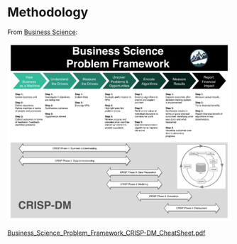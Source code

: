 # Methodology

From [Business Science](https://university.business-science.io/courses/246843/lectures/5029853):

![](../.gitbook/assets/image%20%289%29.png)

[Business\_Science\_Problem\_Framework\_CRISP-DM\_CheatSheet.pdf](https://www.dropbox.com/s/86l9jkxz502m0tf/Business_Science_Problem_Framework_CRISP-DM_CheatSheet.pdf?dl=0)

